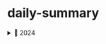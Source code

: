 # daily-summary

<details>
<summary>📂 2024</summary>

  <details>
  <summary>📂 10</summary>

  - [2024-10-20 첫 기록](2024/10/2024-10-20_첫_기록/README.md)
  - [2024-10-21 개발자가 된 계기](2024/10/2024-10-21_개발자가_된_계기/README.md)
  - [2024-10-22 목표](2024/10/2024-10-22_목표/README.md)
  - [2024-10-24 동기부여](2024/10/2024-10-24_동기부여/README.md)
  - [2024-10-25 이것 또한 지나가리라](2024/10/2024-10-25_이것_또한_지나가리라/README.md)
  - [2024-10-26 기록의 중요성](2024/10/2024-10-26_기록의_중요성/README.md)
  - [2024-10-27 GlobalExceptionHandler에 대해](2024/10/2024-10-27_GlobalExceptionHandler에_대해/README.md)
  - [2024-10-28 대규모 트래픽](2024/10/2024-10-28_대규모_트래픽/README.md)
  - [2024-10-30 MSA](2024/10/2024-10-30_MSA/README.md)
  - [2024-10-31 Redis](2024/10/2024-10-31_Redis/README.md)
  
  </details>
  <details>
  <summary>📂 11</summary>

  - [2024-11-01 RabbitMQ](2024/11/2024-11-01_RabbitMQ/README.md)
  - [2024-11-02 마이크로서비스 아키텍처 오케스트레이션](2024/11/2024-11-02_마이크로서비스_아키텍처_오케스트레이션/README.md)
  - [2024-11-03 데이터베이스 최적화](2024/11/2024-11-03_데이터베이스_최적화/README.md)
  - [2024-11-04 자료구조와 알고리즘](2024/11/2024-11-04_자료구조와_알고리즘/README.md)
  - [2024-11-05 알고 쓰자](2024/11/2024-11-05_알고_쓰자/README.md)
  - [2024-11-06 static class](2024/11/2024-11-06_static_class/README.md)
  - [2024-11-06 추상화](2024/11/2024-11-06_추상화/README.md)
  - [2024-11-09 접근 제어자](2024/11/2024-11-09_접근_제어자/README.md)
  - [2024-11-10 Docker](2024/11/2024-11-10_Docker/README.md)
  - [2024-11-11 애자일 방법론](2024/11/2024-11-11_애자일_방법론/README.md)
  - [2024-11-12 형상 관리](2024/11/2024-11-12_형상_관리/README.md)
  - [2024-11-14 도메인](2024/11/2024-11-14_도메인/README.md)
  - [2024-11-15 Kubernetes](2024/11/2024-11-15_Kubernetes/README.md)
  - [2024-11-16 RESTful api](2024/11/2024-11-16_RESTful_api/README.md)
  - [2024-11-17 영어 공부](2024/11/2024-11-17_영어_공부/README.md)
  - [2024-11-18 Elasticsearch](2024/11/2024-11-18_Elasticsearch/README.md)
  - [2024-11-19 자바 공화국](2024/11/2024-11-19_자바_공화국/README.md)
  
  </details>

</details>

